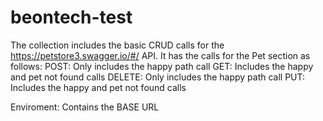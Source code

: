 # beontech-test
The collection includes the basic CRUD calls for the https://petstore3.swagger.io/#/ API.
It has the calls for the Pet section as follows:
POST: Only includes the happy path call
GET: Includes the happy and pet not found calls
DELETE: Only includes the happy path call
PUT:  Includes the happy and pet not found calls


Enviroment: Contains the BASE URL


